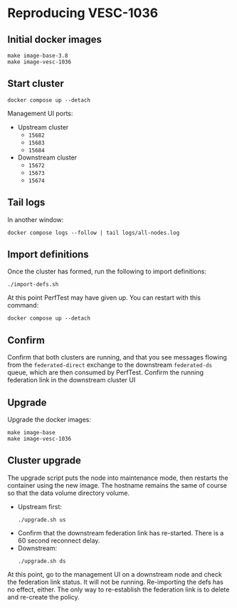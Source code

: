 # Reproducing VESC-1036

## Initial docker images

```
make image-base-3.8
make image-vesc-1036
```

## Start cluster

```
docker compose up --detach
```

Management UI ports:
* Upstream cluster
  * `15682`
  * `15683`
  * `15684`
* Downstream cluster
  * `15672`
  * `15673`
  * `15674`

## Tail logs

In another window:

```
docker compose logs --follow | tail logs/all-nodes.log
```

## Import definitions

Once the cluster has formed, run the following to import definitions:

```
./import-defs.sh
```

At this point PerfTest may have given up. You can restart with this command:

```
docker compose up --detach
```

## Confirm

Confirm that both clusters are running, and that you see messages flowing from
the `federated-direct` exchange to the downstream `federated-ds` queue, which
are then consumed by PerfTest. Confirm the running federation link in the
downstream cluster UI

## Upgrade

Upgrade the docker images:

```
make image-base
make image-vesc-1036
```

## Cluster upgrade

The upgrade script puts the node into maintenance mode, then restarts the
container using the new image. The hostname remains the same of course so that
the data volume directory volume.

* Upstream first:
    ```
    ./upgrade.sh us
    ```
* Confirm that the downstream federation link has re-started. There is a 60 second reconnect delay.
* Downstream:
    ```
    ./upgrade.sh ds
    ```

At this point, go to the management UI on a downstream node and check the
federation link status. It will not be running. Re-importing the defs has no
effect, either. The only way to re-establish the federation link is to delete
and re-create the policy.
